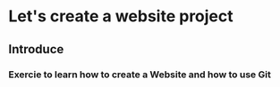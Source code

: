 # Let's create a website project

## Introduce

### Exercie to learn how to create a Website and how to use Git 


